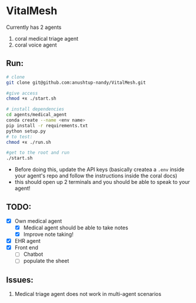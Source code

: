 # VitalMesh

Currently has 2 agents 
1. coral medical triage agent
2. coral voice agent

## Run:
```bash
# clone 
git clone git@github.com:anushtup-nandy/VitalMesh.git

#give access
chmod +x ./start.sh

# install dependencies
cd agents/medical_agent
conda create --name <env name>
pip install -r requirements.txt
python setup.py
# to test:
chmod +x ./run.sh
```

```bash
#get to the root and run
./start.sh
```
- Before doing this, update the API keys (basically createa a `.env` inside your agent's repo and follow the instructions inside the coral docs)
- this should open up 2 terminals and you should be able to speak to your agent!

## TODO:
- [X] Own medical agent
    - [X] Medical agent should be able to take notes
    - [X] Improve note taking!
- [X] EHR agent
- [X] Front end
    - [ ] Chatbot
    - [ ] populate the sheet
 
## Issues:
1. Medical triage agent does not work in multi-agent scenarios
